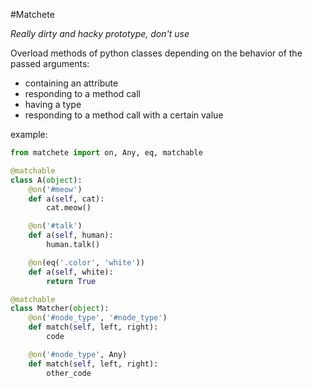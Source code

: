 #Matchete

*Really dirty and hacky prototype, don't use*

Overload methods of python classes depending on the behavior of the passed arguments:

* containing an attribute
* responding to a method call
* having a type
* responding to a method call with a certain value

example:
```python
from matchete import on, Any, eq, matchable

@matchable
class A(object):
    @on('#meow')
    def a(self, cat):
        cat.meow()

    @on('#talk')
    def a(self, human):
        human.talk()

    @on(eq('.color', 'white'))
    def a(self, white):
        return True

@matchable
class Matcher(object):
    @on('#node_type', '#node_type')
    def match(self, left, right):
        code

    @on('#node_type', Any)
    def match(self, left, right):
        other_code
```
